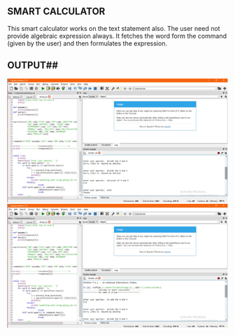 ## SMART CALCULATOR ##

This smart calculator works on the text statement also. The user need not provide algebraic expression always. It fetches the word form the command (given by the user) and then formulates the expression.


## OUTPUT##
![output](1.jpeg)
![](2.jpeg)
